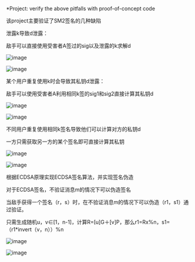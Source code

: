 *Project: verify the above pitfalls with proof-of-concept code

该project主要验证了SM2签名的几种缺陷

泄露k导致d泄露：

敌手可以直接使用受害者A签过的sig以及泄露的k求解d

![image](https://user-images.githubusercontent.com/105588850/180984933-3de6690e-5e5a-4bf1-94ee-26a36d36541b.png)

![image](https://user-images.githubusercontent.com/105588850/180985188-09f30684-3b86-477d-bbb9-ae188bf00dfb.png)

某个用户重复使用k时会导致其私钥d泄露：

敌手可以使用受害者A利用相同k签的sig1和sig2直接计算其私钥d

![image](https://user-images.githubusercontent.com/105588850/180985455-277f07b0-e3f1-4cf2-bf4c-015bff735fe5.png)

![image](https://user-images.githubusercontent.com/105588850/180985485-9e9301eb-58fb-4821-a6e0-76e87b9ea6b9.png)

不同用户重复使用相同k签名导致他们可以计算对方的私钥d

一方只需获取另一方的某个签名即可直接计算其私钥

![image](https://user-images.githubusercontent.com/105588850/180985986-26825802-e4c3-4117-b43d-0ef0cb3e9db2.png)

![image](https://user-images.githubusercontent.com/105588850/180985970-0f6dc8fb-5e49-49d9-9049-b87a85ef9628.png)

根据ECDSA原理实现ECDSA签名算法，并实现签名伪造

对于ECDSA签名，不验证消息m的情况下可以伪造签名

当敌手获得一个签名（r，s）时，在不验证消息m的情况下可以伪造（r1，s1）通过验证。

只需生成随机u，v∈[1，n-1]，计算R=[u]G＋[v]P，那么r1=Rx%n，s1=（r1*invert（v，n））%n

![image](https://user-images.githubusercontent.com/105588850/180988382-ba5dd58b-34c8-478d-aa50-91983a2da558.png)

![image](https://user-images.githubusercontent.com/105588850/180988409-f799108e-9414-43f6-9dc4-a5cbef529f92.png)




